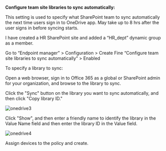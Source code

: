 <b>Configure team site libraries to sync automatically:</b>

This setting is used to specify what SharePoint team to sync automatically the next time users sign in to OneDrive app. May take up to 8 hrs after the user signs in before syncing starts.

I have created a HR SharePoint site and added a “HR_dept” dynamic group as a member.

Go to “Endpoint manager” > Configuration > Create 
Fine “Configure team site libraries to sync automatically” > Enabled

To specify a library to sync:

Open a web browser, sign in to Office 365 as a global or SharePoint admin for your organization, and browse to the library to sync.


Click the "Sync" button on the library you want to sync automatically, and then click "Copy library ID."

![onedrive3](https://github.com/stahir131/SharePoint-Sync-in-Intune/assets/64047385/a10e908a-3806-46c2-978e-2451fe8c3186)

Click "Show", and then enter a friendly name to identify the library in the Value Name field and then enter the library ID in the Value field.

![onedrive4](https://github.com/stahir131/SharePoint-Sync-in-Intune/assets/64047385/2ed0d2ba-49ee-4e28-aa56-492694ff5590)

Assign devices to the policy and create.
